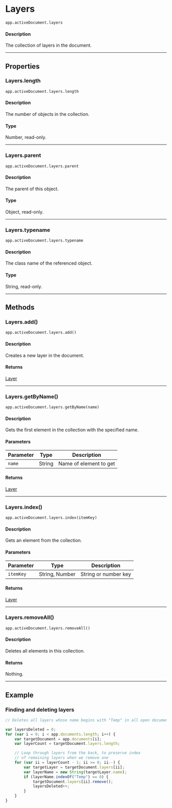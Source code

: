 # Layers

`app.activeDocument.layers`

#### Description

The collection of layers in the document.

---

## Properties

### Layers.length

`app.activeDocument.layers.length`

#### Description

The number of objects in the collection.

#### Type

Number, read-only.

---

### Layers.parent

`app.activeDocument.layers.parent`

#### Description

The parent of this object.

#### Type

Object, read-only.

---

### Layers.typename

`app.activeDocument.layers.typename`

#### Description

The class name of the referenced object.

#### Type

String, read-only.

---

## Methods

### Layers.add()

`app.activeDocument.layers.add()`

#### Description

Creates a new layer in the document.

#### Returns

[Layer](./Layer.md)

---

### Layers.getByName()

`app.activeDocument.layers.getByName(name)`

#### Description

Gets the first element in the collection with the specified name.

#### Parameters

| Parameter   | Type   | Description            |
|-------------|--------|------------------------|
| `name`      | String | Name of element to get |

#### Returns

[Layer](./Layer.md)

---

### Layers.index()

`app.activeDocument.layers.index(itemKey)`

#### Description

Gets an element from the collection.

#### Parameters

| Parameter   | Type           | Description          |
|-------------|----------------|----------------------|
| `itemKey`   | String, Number | String or number key |

#### Returns

[Layer](./Layer.md)

---

### Layers.removeAll()

`app.activeDocument.layers.removeAll()`

#### Description

Deletes all elements in this collection.

#### Returns

Nothing.

---

## Example

### Finding and deleting layers

```javascript
// Deletes all layers whose name begins with "Temp" in all open documents

var layersDeleted = 0;
for (var i = 0; i < app.documents.length; i++) {
    var targetDocument = app.documents[i];
    var layerCount = targetDocument.layers.length;

    // Loop through layers from the back, to preserve index
    // of remaining layers when we remove one
    for (var ii = layerCount - 1; ii >= 0; ii--) {
        var targetLayer = targetDocument.layers[ii];
        var layerName = new String(targetLayer.name);
        if (layerName.indexOf("Temp") == 0) {
            targetDocument.layers[ii].remove();
            layersDeleted++;
        }
    }
}
```
